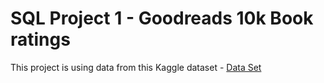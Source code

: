 # SQL Project 1 - Goodreads 10k Book ratings
This project is using data from this Kaggle dataset - [Data Set](https://www.kaggle.com/datasets/zygmunt/goodbooks-10k)